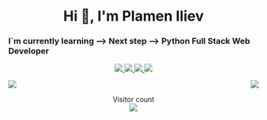 <h1 align="center">Hi 👋, I'm Plamen Iliev</h1>
<h3>I`m currently learning --> Next step -->  Python Full Stack Web Developer</h3>

<p align="center">
     <a href="http://www.pako.es" target="_new">
     <img src="https://img.icons8.com/pastel-glyph/64/000000/website--v1.png"/>
     </a>
     <a href="https://www.facebook.com/pako.iliev" target="_blank">
    <img src="https://img.icons8.com/external-justicon-lineal-color-justicon/64/000000/external-facebook-social-media-justicon-lineal-color-justicon.png"/>
  </a>
  <a href="https://es.linkedin.com/in/plamen-iliev-b35646201" target="_blank">
    <img src="https://img.icons8.com/external-justicon-lineal-color-justicon/64/000000/external-linkedin-social-media-justicon-lineal-color-justicon.png"/>
  </a>
  <a href="https://instagram.com/pakoiliev" target="_blank">
    <img src="https://img.icons8.com/external-justicon-lineal-color-justicon/64/000000/external-instagram-social-media-justicon-lineal-color-justicon.png"/>
  </a>
  
</p>


<p align="right">
     <img  float="right" src="https://github-readme-stats.vercel.app/api/top-langs/?username=Unconsciousness13&theme=tokyonight&show_icons=true" />
<img align="left" src="https://github-readme-stats.vercel.app/api?username=Unconsciousness13&theme=tokyonight&show_icons=true" />

</p>
<p align="center"> 
  Visitor count<br>
  <img src="https://profile-counter.glitch.me/unconsciousness13/count.svg" />
</p>

